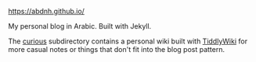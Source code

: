 https://abdnh.github.io/

My personal blog in Arabic. Built with Jekyll.

The [curious](./curious) subdirectory contains a personal wiki built with [TiddlyWiki](https://tiddlywiki.com/)
for more casual notes or things that don't fit into the blog post pattern.

